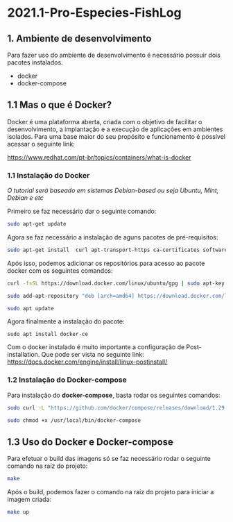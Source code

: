 # 2021.1-Pro-Especies-FishLog

## 1. Ambiente de desenvolvimento
Para fazer uso do ambiente de desenvolvimento é necessário possuir dois pacotes instalados.
* docker
* docker-compose

## 1.1 Mas o que é Docker?
Docker é uma plataforma aberta, criada com o objetivo de facilitar o desenvolvimento, a implantação e a execução de aplicações em ambientes isolados. Para uma base maior do seu propósito e funcionamento é possível acessar o seguinte link:

https://www.redhat.com/pt-br/topics/containers/what-is-docker

### 1.1 Instalação do Docker
*O tutorial será baseado em sistemas Debian-based ou seja Ubuntu, Mint, Debian e etc*

Primeiro se faz necessário dar o seguinte comando:

```bash
sudo apt-get update
```

Agora se faz necessário a instalação de aguns pacotes de pré-requisitos:

```bash
sudo apt-get install  curl apt-transport-https ca-certificates software-properties-common
```

Após isso, podemos adicionar os repositórios para acesso ao pacote docker com os seguintes comandos:

```bash
curl -fsSL https://download.docker.com/linux/ubuntu/gpg | sudo apt-key add -
```

```bash
sudo add-apt-repository "deb [arch=amd64] https://download.docker.com/linux/ubuntu $(lsb_release -cs) stable"
```

```bash
sudo apt update
```

Agora finalmente a instalação do pacote:

```
sudo apt install docker-ce
```

Com o docker instalado é muito importante a configuração de Post-installation. Que pode ser vista no seguinte link:
https://docs.docker.com/engine/install/linux-postinstall/

### 1.2 Instalação do Docker-compose

Para instalação do **docker-compose**, basta rodar os seguintes comandos:

```bash
sudo curl -L "https://github.com/docker/compose/releases/download/1.29.2/docker-compose-$(uname -s)-$(uname -m)" -o /usr/local/bin/docker-compose
```

```bash
sudo chmod +x /usr/local/bin/docker-compose
```


## 1.3 Uso do Docker e Docker-compose
Para efetuar o build das imagens só se faz necessário rodar o seguinte comando na raiz do projeto:

```bash
make
```

Após o build, podemos fazer o comando na raiz do projeto para iniciar a imagem criada:
```bash
make up
```
